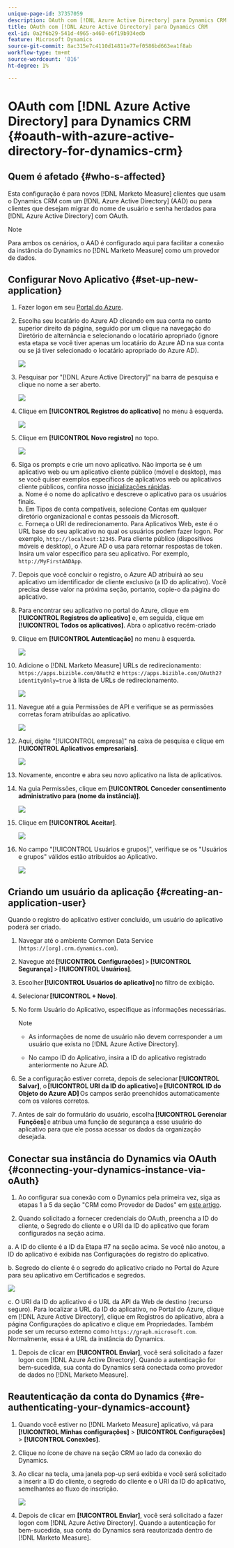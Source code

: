 ```yaml
---
unique-page-id: 37357059
description: OAuth com [!DNL Azure Active Directory] para Dynamics CRM - [!DNL Marketo Measure] - Documentação do produto
title: OAuth com [!DNL Azure Active Directory] para Dynamics CRM
exl-id: 0a2f6b29-541d-4965-a460-e6f19b934edb
feature: Microsoft Dynamics
source-git-commit: 8ac315e7c4110d14811e77ef0586bd663ea1f8ab
workflow-type: tm+mt
source-wordcount: '816'
ht-degree: 1%

---
```


# OAuth com [!DNL Azure Active Directory] para Dynamics CRM {#oauth-with-azure-active-directory-for-dynamics-crm}

## Quem é afetado {#who-s-affected}

Esta configuração é para novos [!DNL Marketo Measure] clientes que usam o Dynamics CRM com um [!DNL Azure Active Directory] (AAD) ou para clientes que desejam migrar do nome de usuário e senha herdados para [!DNL Azure Active Directory] com OAuth.

>[!NOTE]
>
>Para ambos os cenários, o AAD é configurado aqui para facilitar a conexão da instância do Dynamics no [!DNL Marketo Measure] como um provedor de dados.

## Configurar Novo Aplicativo {#set-up-new-application}

1. Fazer logon em seu [Portal do Azure](https://portal.azure.com/#home).

1. Escolha seu locatário do Azure AD clicando em sua conta no canto superior direito da página, seguido por um clique na navegação do Diretório de alternância e selecionando o locatário apropriado (ignore esta etapa se você tiver apenas um locatário do Azure AD na sua conta ou se já tiver selecionado o locatário apropriado do Azure AD).

   ![](assets/setup-2.png)

1. Pesquisar por &quot;[!DNL Azure Active Directory]&quot; na barra de pesquisa e clique no nome a ser aberto.

   ![](assets/setup-3.png)

1. Clique em **[!UICONTROL Registros do aplicativo]** no menu à esquerda.

   ![](assets/setup-4.png)

1. Clique em **[!UICONTROL Novo registro]** no topo.

   ![](assets/setup-5.png)

1. Siga os prompts e crie um novo aplicativo. Não importa se é um aplicativo web ou um aplicativo cliente público (móvel e desktop), mas se você quiser exemplos específicos de aplicativos web ou aplicativos cliente públicos, confira nosso [inicializações rápidas](https://docs.microsoft.com/en-us/azure/active-directory/develop/v1-overview).\
   a. Nome é o nome do aplicativo e descreve o aplicativo para os usuários finais.\
   b. Em Tipos de conta compatíveis, selecione Contas em qualquer diretório organizacional e contas pessoais da Microsoft.\
   c. Forneça o URI de redirecionamento. Para Aplicativos Web, este é o URL base do seu aplicativo no qual os usuários podem fazer logon. Por exemplo, `http://localhost:12345`. Para cliente público (dispositivos móveis e desktop), o Azure AD o usa para retornar respostas de token. Insira um valor específico para seu aplicativo. Por exemplo, `http://MyFirstAADApp`.

1. Depois que você concluir o registro, o Azure AD atribuirá ao seu aplicativo um identificador de cliente exclusivo (a ID do aplicativo). Você precisa desse valor na próxima seção, portanto, copie-o da página do aplicativo.

1. Para encontrar seu aplicativo no portal do Azure, clique em **[!UICONTROL Registros do aplicativo]** e, em seguida, clique em **[!UICONTROL Todos os aplicativos]**. Abra o aplicativo recém-criado

1. Clique em **[!UICONTROL Autenticação]** no menu à esquerda.

   ![](assets/setup-9.png)

1. Adicione o [!DNL Marketo Measure] URLs de redirecionamento: `https://apps.bizible.com/OAuth2` e `https://apps.bizible.com/OAuth2?identityOnly=true` à lista de URLs de redirecionamento.

   ![](assets/setup-10.png)

1. Navegue até a guia Permissões de API e verifique se as permissões corretas foram atribuídas ao aplicativo.

   ![](assets/setup-10a.png)

1. Aqui, digite &quot;[!UICONTROL empresa]&quot; na caixa de pesquisa e clique em **[!UICONTROL Aplicativos empresariais]**.

   ![](assets/setup-11.png)

1. Novamente, encontre e abra seu novo aplicativo na lista de aplicativos.

1. Na guia Permissões, clique em **[!UICONTROL Conceder consentimento administrativo para (nome da instância)]**.

   ![](assets/setup-13a.png)

1. Clique em **[!UICONTROL Aceitar]**.

   ![](assets/setup-13b.png)

1. No campo &quot;[!UICONTROL Usuários e grupos]&quot;, verifique se os &quot;Usuários e grupos&quot; válidos estão atribuídos ao Aplicativo.

   ![](assets/setup-14.png)

## Criando um usuário da aplicação {#creating-an-application-user}

Quando o registro do aplicativo estiver concluído, um usuário do aplicativo poderá ser criado.

1. Navegar até o ambiente Common Data Service (`https://[org].crm.dynamics.com`).

1. Navegue até **[!UICONTROL Configurações]** > **[!UICONTROL Segurança]** > **[!UICONTROL Usuários]**.

1. Escolher **[!UICONTROL Usuários do aplicativo]** no filtro de exibição.

1. Selecionar **[!UICONTROL + Novo]**.

1. No form Usuário do Aplicativo, especifique as informações necessárias.

   >[!NOTE]
   >
   >* As informações de nome de usuário não devem corresponder a um usuário que exista no [!DNL Azure Active Directory].
   >
   >* No campo ID do Aplicativo, insira a ID do aplicativo registrado anteriormente no Azure AD.

1. Se a configuração estiver correta, depois de selecionar **[!UICONTROL Salvar]**, o **[!UICONTROL URI da ID do aplicativo]** e **[!UICONTROL ID do Objeto do Azure AD]** Os campos serão preenchidos automaticamente com os valores corretos.

1. Antes de sair do formulário do usuário, escolha **[!UICONTROL Gerenciar Funções]** e atribua uma função de segurança a esse usuário do aplicativo para que ele possa acessar os dados da organização desejada.

## Conectar sua instância do Dynamics via OAuth {#connecting-your-dynamics-instance-via-oAuth}

1. Ao configurar sua conexão com o Dynamics pela primeira vez, siga as etapas 1 a 5 da seção &quot;CRM como Provedor de Dados&quot; em [este artigo](/help/marketo-measure-and-dynamics/getting-started-with-marketo-measure-and-dynamics/microsoft-dynamics-crm-installation-guide.md).

1. Quando solicitado a fornecer credenciais do OAuth, preencha a ID do cliente, o Segredo do cliente e o URI da ID do aplicativo que foram configurados na seção acima.

a. A ID do cliente é a ID da Etapa #7 na seção acima. Se você não anotou, a ID do aplicativo é exibida nas Configurações do registro do aplicativo.

b. Segredo do cliente é o segredo do aplicativo criado no Portal do Azure para seu aplicativo em Certificados e segredos.

![](assets/creating-2e.png)

c. O URI da ID do aplicativo é o URL da API da Web de destino (recurso seguro). Para localizar a URL da ID do aplicativo, no Portal do Azure, clique em [!DNL Azure Active Directory], clique em Registros do aplicativo, abra a página Configurações do aplicativo e clique em Propriedades. Também pode ser um recurso externo como `https://graph.microsoft.com`. Normalmente, essa é a URL da instância do Dynamics.

1. Depois de clicar em **[!UICONTROL Enviar]**, você será solicitado a fazer logon com [!DNL Azure Active Directory]. Quando a autenticação for bem-sucedida, sua conta do Dynamics será conectada como provedor de dados no [!DNL Marketo Measure].

## Reautenticação da conta do Dynamics {#re-authenticating-your-dynamics-account}

1. Quando você estiver no [!DNL Marketo Measure] aplicativo, vá para **[!UICONTROL Minhas configurações]** > **[!UICONTROL Configurações]** > **[!UICONTROL Conexões]**.

1. Clique no ícone de chave na seção CRM ao lado da conexão do Dynamics.

1. Ao clicar na tecla, uma janela pop-up será exibida e você será solicitado a inserir a ID do cliente, o segredo do cliente e o URI da ID do aplicativo, semelhantes ao fluxo de inscrição.

   ![](assets/re-authenticating-3.png)

1. Depois de clicar em **[!UICONTROL Enviar]**, você será solicitado a fazer logon com [!DNL Azure Active Directory]. Quando a autenticação for bem-sucedida, sua conta do Dynamics será reautorizada dentro de [!DNL Marketo Measure].
